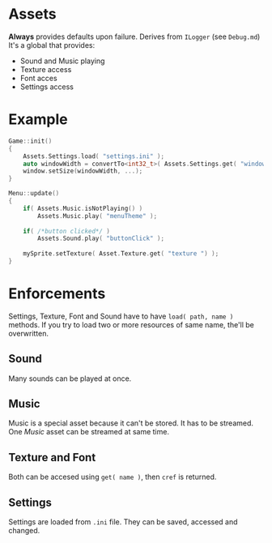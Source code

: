 # Assets
**Always** provides defaults upon failure. Derives from `ILogger` (see `Debug.md`) It's a global that provides:
* Sound and Music playing
* Texture access
* Font acces
* Settings access
# Example
```cpp
Game::init()
{
	Assets.Settings.load( "settings.ini" );
	auto windowWidth = convertTo<int32_t>( Assets.Settings.get( "window_width" );
	window.setSize(windowWidth, ...);
}

Menu::update()
{
	if( Assets.Music.isNotPlaying() )
		Assets.Music.play( "menuTheme" );
	
	if( /*button clicked*/ )
		Assets.Sound.play( "buttonClick" );	
	
	mySprite.setTexture( Asset.Texture.get( "texture ") );
}
```
# Enforcements
Settings, Texture, Font and Sound have to have `load( path, name )` methods. If you try to load two or more resources of same name, the'll be overwritten.
## Sound
Many sounds can be played at once.
## Music
Music is a special asset because it can't be stored. It has to be streamed. One *Music* asset can be streamed at same time.
## Texture and Font
Both can be accesed using `get( name )`, then `cref` is returned. 
## Settings
Settings are loaded from `.ini` file. They can be saved, accessed and changed. 
<!--stackedit_data:
eyJoaXN0b3J5IjpbLTExMTg2MjE4MzVdfQ==
-->